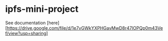 # ipfs-mini-project

See documentation [here][https://drive.google.com/file/d/1e7vGWkYXPHGavMwD8r47lOPQp0m43Vef/view?usp=sharing]